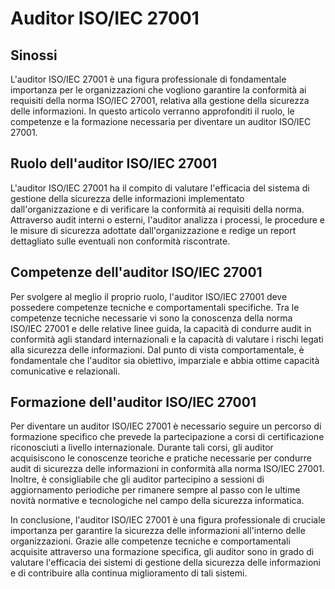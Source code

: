 # Auditor ISO/IEC 27001

## Sinossi
L'auditor ISO/IEC 27001 è una figura professionale di fondamentale importanza per le organizzazioni che vogliono garantire la conformità ai requisiti della norma ISO/IEC 27001, relativa alla gestione della sicurezza delle informazioni. In questo articolo verranno approfonditi il ruolo, le competenze e la formazione necessaria per diventare un auditor ISO/IEC 27001.

## Ruolo dell'auditor ISO/IEC 27001
L'auditor ISO/IEC 27001 ha il compito di valutare l'efficacia del sistema di gestione della sicurezza delle informazioni implementato dall'organizzazione e di verificare la conformità ai requisiti della norma. Attraverso audit interni o esterni, l'auditor analizza i processi, le procedure e le misure di sicurezza adottate dall'organizzazione e redige un report dettagliato sulle eventuali non conformità riscontrate.

## Competenze dell'auditor ISO/IEC 27001
Per svolgere al meglio il proprio ruolo, l'auditor ISO/IEC 27001 deve possedere competenze tecniche e comportamentali specifiche. Tra le competenze tecniche necessarie vi sono la conoscenza della norma ISO/IEC 27001 e delle relative linee guida, la capacità di condurre audit in conformità agli standard internazionali e la capacità di valutare i rischi legati alla sicurezza delle informazioni. Dal punto di vista comportamentale, è fondamentale che l'auditor sia obiettivo, imparziale e abbia ottime capacità comunicative e relazionali.

## Formazione dell'auditor ISO/IEC 27001
Per diventare un auditor ISO/IEC 27001 è necessario seguire un percorso di formazione specifico che prevede la partecipazione a corsi di certificazione riconosciuti a livello internazionale. Durante tali corsi, gli auditor acquisiscono le conoscenze teoriche e pratiche necessarie per condurre audit di sicurezza delle informazioni in conformità alla norma ISO/IEC 27001. Inoltre, è consigliabile che gli auditor partecipino a sessioni di aggiornamento periodiche per rimanere sempre al passo con le ultime novità normative e tecnologiche nel campo della sicurezza informatica.

In conclusione, l'auditor ISO/IEC 27001 è una figura professionale di cruciale importanza per garantire la sicurezza delle informazioni all'interno delle organizzazioni. Grazie alle competenze tecniche e comportamentali acquisite attraverso una formazione specifica, gli auditor sono in grado di valutare l'efficacia dei sistemi di gestione della sicurezza delle informazioni e di contribuire alla continua miglioramento di tali sistemi.